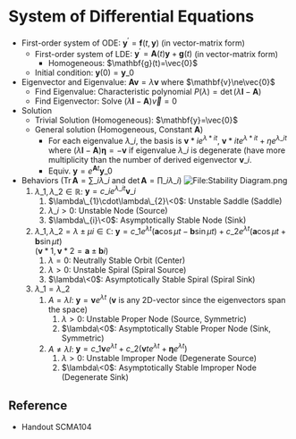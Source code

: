 # System of Differential Equations

* First-order system of ODE: $\mathbf{y}^{\prime}=\mathbf{f}(t,\mathbf{y})$ (in vector-matrix form)
  * First-order system of LDE: $\mathbf{y}^{\prime}=\mathbf{A}(t)\mathbf{y}+\mathbf{g}(t)$ (in vector-matrix form)
    * Homogeneous: $\mathbf{g}(t)=\vec{0}$
  * Initial condition: $\mathbf{y}(0)=\mathbf{y}\_{0}$
* Eigenvector and Eigenvalue: $\mathbf{A}\mathbf{v}=\lambda\mathbf{v}$ where $\mathbf{v}\ne\vec{0}$
  * Find Eigenvalue: Characteristic polynomial $P(\lambda)=\det(\lambda\mathbf{I}-\mathbf{A})$
  * Find Eigenvector: Solve $(\lambda\mathbf{I}-\mathbf{A})\vec{v}=0$
* Solution
  * Trivial Solution (Homogeneous): $\mathbf{y}=\vec{0}$
  * General solution (Homogeneous, Constant $\mathbf{A}$)
    * For each eigenvalue $\lambda\_{i}$, the basis is $\mathbf{v}*{i}e^{\lambda*{i}t}$, $\mathbf{v}*{i}te^{\lambda*{i}t}+\eta e^{\lambda\_{i}t}$ where $(\lambda\mathbf{I}-\mathbf{A})\mathbf{\eta}=-\mathbf{v}$ if eigenvalue $\lambda\_{i}$ is degenerate (have more multiplicity than the number of derived eigenvector $\mathbf{v}\_{i}$.
    * Equiv. $\mathbf{y}=e^{\mathbf{A}t}\mathbf{y}\_{0}$
* Behaviors ($\operatorname{Tr}\mathbf{A}=\sum\limits\_{i}\lambda\_{i}$ and $\det\mathbf{A}=\prod\limits\_{i}\lambda\_{i}$) ![File:Stability Diagram.png](https://upload.wikimedia.org/wikipedia/commons/3/3b/Stability_Diagram.png)
  1. $\lambda\_{1},\lambda\_{2}\in\mathbb{R}$: $\mathbf{y}=c\_{i}e^{\lambda\_{i}t}\mathbf{v}\_{i}$
     1. $\lambda\_{1}\cdot\lambda\_{2}\<0$: Unstable Saddle (Saddle)
     1. $\lambda\_{i}>0$: Unstable Node (Source)
     1. $\lambda\_{i}\<0$: Asymptotically Stable Node (Sink)
  1. $\lambda\_{1},\lambda\_{2}=\lambda\pm\mu i\in\mathbb{C}$: $\mathbf{y}=c\_{1}e^{\lambda t}(\mathbf{a}\cos\mu t-\mathbf{b}\sin\mu t)+c\_{2}e^{\lambda t}(\mathbf{a}\cos\mu t+\mathbf{b}\sin\mu t)$  
     ($\mathbf{v}*{1},\mathbf{v}*{2}=\mathbf{a}\pm\mathbf{b}i$)
     1. $\lambda=0$: Neutrally Stable Orbit (Center)
     1. $\lambda>0$: Unstable Spiral (Spiral Source)
     1. $\lambda\<0$: Asymptotically Stable Spiral (Spiral Sink)
  1. $\lambda\_{1}=\lambda\_{2}$
     1. $A=\lambda I$: $\mathbf{y}=\mathbf{v}e^{\lambda t}$ ($\mathbf{v}$ is any 2D-vector since the eigenvectors span the space)
        1. $\lambda>0$: Unstable Proper Node (Source, Symmetric)
        1. $\lambda\<0$: Asymptotically Stable Proper Node (Sink, Symmetric)
     1. $A\ne\lambda I$: $\mathbf{y}=c\_{1}\mathbf{v}e^{\lambda t}+c\_{2}(\mathbf{v}te^{\lambda t}+\mathbf{\eta}e^{\lambda t})$
        1. $\lambda>0$: Unstable Improper Node (Degenerate Source)
        1. $\lambda\<0$: Asymptotically Stable Improper Node (Degenerate Sink)

## Reference

* Handout SCMA104
